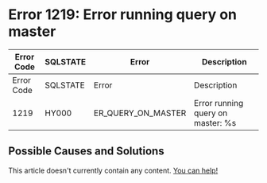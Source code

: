 
# Error 1219: Error running query on master


| Error Code | SQLSTATE | Error | Description |
| --- | --- | --- | --- |
| Error Code | SQLSTATE | Error | Description |
| 1219 | HY000 | ER_QUERY_ON_MASTER | Error running query on master: %s |




## Possible Causes and Solutions


This article doesn't currently contain any content. [You can help!](/en/writing-and-editing-knowledge-base-articles/)

